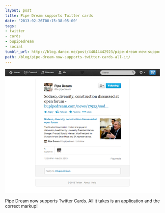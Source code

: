 ```yaml
---
layout: post
title: Pipe Dream supports Twitter cards
date: '2013-02-26T00:15:38-05:00'
tags:
- twitter
- cards
- bupipedream
- social
tumblr_url: http://blog.danoc.me/post/44044442923/pipe-dream-now-supports-twitter-cards-all-it
path: /blog/pipe-dream-now-supports-twitter-cards-all-it/
---
```


![Screenshot of a Pipe Dream Twitter card](./pipe-dream-twitter-cards.png)


Pipe Dream now supports Twitter Cards. All it takes is an application and the correct markup!
